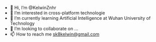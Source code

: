 - 👋 Hi, I’m @KelwinZnhr
- 👀 I’m interested in cross-platform technologie
- 🌱 I’m currently learning Artificial Intelligence at Wuhan University of Technology
- 💞️ I’m looking to collaborate on ...
- 📫 How to reach me sk8kelwin@gmail.com

<!---
KelwinZnhr/KelwinZnhr is a ✨ special ✨ repository because its `README.md` (this file) appears on your GitHub profile.
You can click the Preview link to take a look at your changes.
--->
